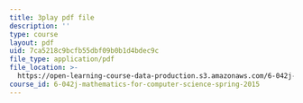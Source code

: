 ```yaml
---
title: 3play pdf file
description: ''
type: course
layout: pdf
uid: 7ca5218c9bcfb55dbf09b0b1d4bdec9c
file_type: application/pdf
file_location: >-
  https://open-learning-course-data-production.s3.amazonaws.com/6-042j-mathematics-for-computer-science-spring-2015/7ca5218c9bcfb55dbf09b0b1d4bdec9c_a7JUH-EtHtI.pdf
course_id: 6-042j-mathematics-for-computer-science-spring-2015
---
```

